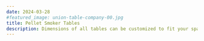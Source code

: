 ```yaml
---
date: 2024-03-28
#featured_image: union-table-company-00.jpg
title: Pellet Smoker Tables
description: Dimensions of all tables can be customized to fit your space.
---
```


